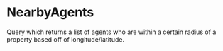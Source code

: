 # NearbyAgents
Query which returns a list of agents who are within a certain radius of a property based off of longitude/latitude. 
